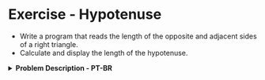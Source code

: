# Exercise - Hypotenuse
- Write a program that reads the length of the opposite and adjacent sides of a right triangle.
- Calculate and display the length of the hypotenuse.

<details >
  <summary><b>Problem Description - PT-BR</b></summary>

- Faça um programa que leia o comprimento do cateto oposto e do cateto adjacente de um triângulo retângulo.
- Calcule e mostre o comprimento da hipotenusa.

</details>

